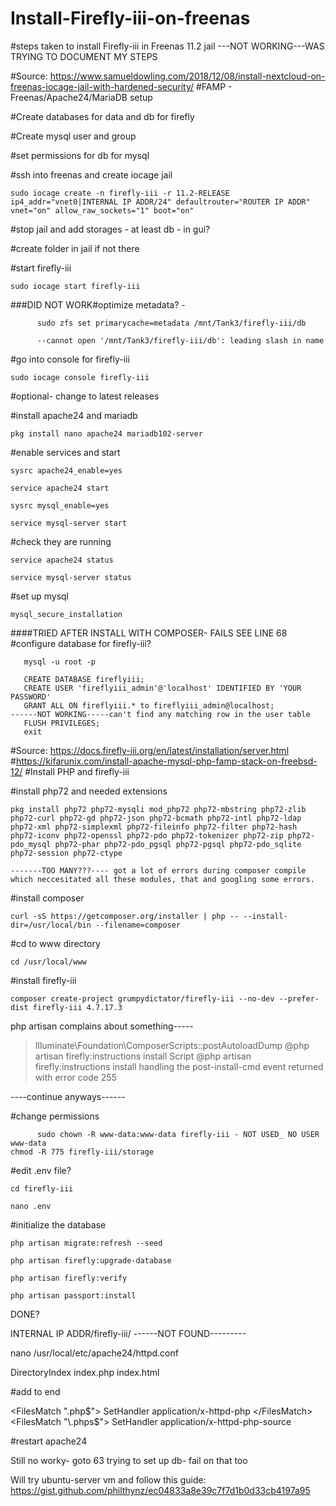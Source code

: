 # Install-Firefly-iii-on-freenas
#steps taken to install Firefly-iii in Freenas 11.2 jail ---NOT WORKING---WAS TRYING TO DOCUMENT MY STEPS

#Source: https://www.samueldowling.com/2018/12/08/install-nextcloud-on-freenas-iocage-jail-with-hardened-security/
#FAMP - Freenas/Apache24/MariaDB setup

#Create databases for data and db for firefly

#Create mysql user and group

#set permissions for db for mysql

#ssh into freenas and create iocage jail

    sudo iocage create -n firefly-iii -r 11.2-RELEASE ip4_addr="vnet0|INTERNAL IP ADDR/24" defaultrouter="ROUTER IP ADDR" vnet="on" allow_raw_sockets="1" boot="on"

#stop jail and add storages - at least db - in gui?

#create folder in jail if not there

#start firefly-iii

    sudo iocage start firefly-iii

###DID NOT WORK#optimize metadata? - 

          sudo zfs set primarycache=metadata /mnt/Tank3/firefly-iii/db

          --cannot open '/mnt/Tank3/firefly-iii/db': leading slash in name

#go into console for firefly-iii

    sudo iocage console firefly-iii

#optional- change to latest releases

#install apache24 and mariadb

    pkg install nano apache24 mariadb102-server
  
#enable services and start

    sysrc apache24_enable=yes

    service apache24 start

    sysrc mysql_enable=yes

    service mysql-server start

#check they are running
  
    service apache24 status
   
    service mysql-server status
  
#set up mysql

    mysql_secure_installation

####TRIED AFTER INSTALL WITH COMPOSER- FAILS SEE LINE 68 #configure database for firefly-iii?

       mysql -u root -p
  
       CREATE DATABASE fireflyiii;
       CREATE USER 'fireflyiii_admin'@'localhost' IDENTIFIED BY 'YOUR PASSWORD'
       GRANT ALL ON fireflyiii.* to fireflyiii_admin@localhost;
    ------NOT WORKING-----can't find any matching row in the user table
       FLUSH PRIVILEGES;
       exit

#Source: https://docs.firefly-iii.org/en/latest/installation/server.html
  #https://kifarunix.com/install-apache-mysql-php-famp-stack-on-freebsd-12/
#Install PHP and firefly-iii

#install php72 and needed extensions

    pkg install php72 php72-mysqli mod_php72 php72-mbstring php72-zlib php72-curl php72-gd php72-json php72-bcmath php72-intl php72-ldap php72-xml php72-simplexml php72-fileinfo php72-filter php72-hash php72-iconv php72-openssl php72-pdo php72-tokenizer php72-zip php72-pdo_mysql php72-phar php72-pdo_pgsql php72-pgsql php72-pdo_sqlite php72-session php72-ctype
    
    -------TOO MANY???---- got a lot of errors during composer compile which neccesitated all these modules, that and googling some errors.

#install composer

    curl -sS https://getcomposer.org/installer | php -- --install-dir=/usr/local/bin --filename=composer
  
#cd to www directory

    cd /usr/local/www
  
#install firefly-iii

    composer create-project grumpydictator/firefly-iii --no-dev --prefer-dist firefly-iii 4.7.17.3
  
  php artisan complains about something-----
  
  > Illuminate\Foundation\ComposerScripts::postAutoloadDump
  > @php artisan firefly:instructions install
  Script @php artisan firefly:instructions install handling the post-install-cmd event returned with error code 255

----continue anyways------

#change permissions

          sudo chown -R www-data:www-data firefly-iii - NOT USED_ NO USER www-data
    chmod -R 775 firefly-iii/storage

#edit .env file?

    cd firefly-iii
  
    nano .env

#initialize the database

    php artisan migrate:refresh --seed

    php artisan firefly:upgrade-database

    php artisan firefly:verify

    php artisan passport:install

DONE?

INTERNAL IP ADDR/firefly-iii/
------NOT FOUND---------

  nano /usr/local/etc/apache24/httpd.conf

  <IfModule dir_module>
     DirectoryIndex index.php index.html
  </IfModule>
  
#add to end

  <FilesMatch "\.php$">
    SetHandler application/x-httpd-php
  </FilesMatch>
  <FilesMatch "\.phps$"> 
    SetHandler application/x-httpd-php-source
  </FilesMatch>
  
#restart apache24

Still no worky- goto 63 trying to set up db- fail on that too

Will try ubuntu-server vm and follow this guide:
https://gist.github.com/philthynz/ec04833a8e39c7f7d1b0d33cb4197a95


